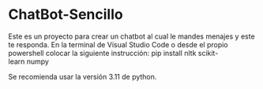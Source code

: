 # ChatBot-Sencillo
Este es un proyecto para crear un chatbot al cual le mandes menajes y este te responda. 
En la terminal de Visual Studio Code o desde el propio powershell colocar la siguiente instrucción:
pip install nltk scikit-learn numpy

Se recomienda usar la versión 3.11 de python.
